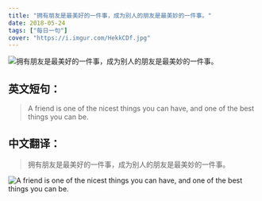 ```yaml
---
title: "拥有朋友是最美好的一件事，成为别人的朋友是最美妙的一件事。"
date: 2018-05-24
tags: ["每日一句"]
cover: "https://i.imgur.com/HekkCDf.jpg"
---
```


![拥有朋友是最美好的一件事，成为别人的朋友是最美妙的一件事。](https://i.imgur.com/MiwNEsc.jpg)

## 英文短句：
> A friend is one of the nicest things you can have, and one of the best things you can be.

<!--more-->

## 中文翻译：
> 拥有朋友是最美好的一件事，成为别人的朋友是最美妙的一件事。

![A friend is one of the nicest things you can have, and one of the best things you can be.](https://i.imgur.com/Epw8SkA.jpg)

